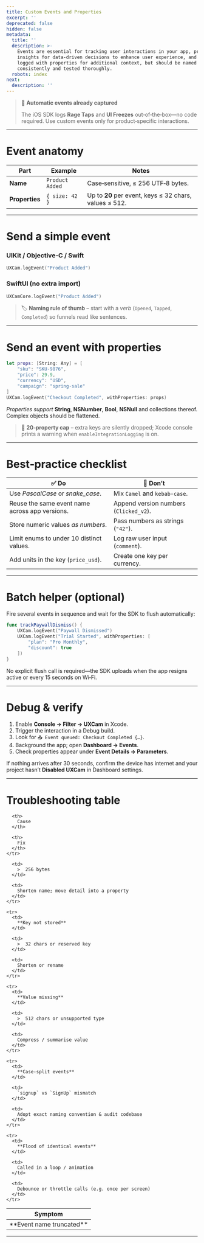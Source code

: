 ```yaml
---
title: Custom Events and Properties
excerpt: ''
deprecated: false
hidden: false
metadata:
  title: ''
  description: >-
    Events are essential for tracking user interactions in your app, providing
    insights for data-driven decisions to enhance user experience, and can be
    logged with properties for additional context, but should be named
    consistently and tested thoroughly.
  robots: index
next:
  description: ''
---
```

> 📘 **Automatic events already captured**
>
> The iOS SDK logs **Rage Taps** and **UI Freezes** out‑of‑the‑box—no code required. Use custom events only for product‑specific interactions.

***

# Event anatomy

| Part           | Example         | Notes                                                  |
| -------------- | --------------- | ------------------------------------------------------ |
| **Name**       | `Product Added` | Case‑sensitive, ≤ 256 UTF‑8 bytes.                     |
| **Properties** | `{ size: 42 }`  | Up to **20** per event, keys ≤ 32 chars, values ≤ 512. |

***

# Send a simple event

### UIKit / Objective‑C / Swift

```swift
UXCam.logEvent("Product Added")
```

### SwiftUI (no extra import)

```swift
UXCamCore.logEvent("Product Added")
```

> 🏷️ **Naming rule of thumb** – start with a *verb* (`Opened`, `Tapped`, `Completed`) so funnels read like sentences.

***

# Send an event with properties

```swift
let props: [String: Any] = [
    "sku": "SKU‑9876",
    "price": 29.9,
    "currency": "USD",
    "campaign": "spring‑sale"
]
UXCam.logEvent("Checkout Completed", withProperties: props)
```

*Properties support* **String**, **NSNumber**, **Bool**, **NSNull** and collections thereof. Complex objects should be flattened.

> 🚧 **20‑property cap** – extra keys are silently dropped; Xcode console prints a warning when `enableIntegrationLogging` is on.

***

# Best‑practice checklist

| ✅ Do                                           | 🚫 Don’t                               |
| ---------------------------------------------- | -------------------------------------- |
| Use *PascalCase* or *snake\_case*.             | Mix `Camel` and `kebab-case`.          |
| Reuse the same event name across app versions. | Append version numbers (`Clicked_v2`). |
| Store numeric values *as numbers*.             | Pass numbers as strings (`"42"`).      |
| Limit enums to under 10 distinct values.       | Log raw user input (`comment`).        |
| Add units in the key (`price_usd`).            | Create one key per currency.           |

***

# Batch helper (optional)

Fire several events in sequence and wait for the SDK to flush automatically:

```swift
func trackPaywallDismiss() {
    UXCam.logEvent("Paywall Dismissed")
    UXCam.logEvent("Trial Started", withProperties: [
        "plan": "Pro Monthly",
        "discount": true
    ])
}
```

No explicit flush call is required—the SDK uploads when the app resigns active or every 15 seconds on Wi‑Fi.

***

# Debug & verify

1. Enable **Console → Filter → UXCam** in Xcode.
2. Trigger the interaction in a Debug build.
3. Look for `📤 Event queued: Checkout Completed {…}`.
4. Background the app; open **Dashboard → Events**.
5. Check properties appear under **Event Details → Parameters**.

If nothing arrives after 30 seconds, confirm the device has internet and your project hasn’t **Disabled UXCam** in Dashboard settings.

***

# Troubleshooting table

<Table>
  <thead>
    <tr>
      <th>
        Symptom
      </th>

      <th>
        Cause
      </th>

      <th>
        Fix
      </th>
    </tr>
  </thead>

  <tbody>
    <tr>
      <td>
        **Event name truncated**
      </td>

      <td>
        >  256 bytes
      </td>

      <td>
        Shorten name; move detail into a property
      </td>
    </tr>

    <tr>
      <td>
        **Key not stored**
      </td>

      <td>
        >  32 chars or reserved key
      </td>

      <td>
        Shorten or rename
      </td>
    </tr>

    <tr>
      <td>
        **Value missing**
      </td>

      <td>
        >  512 chars or unsupported type
      </td>

      <td>
        Compress / summarise value
      </td>
    </tr>

    <tr>
      <td>
        **Case‑split events**
      </td>

      <td>
        `signup` vs `SignUp` mismatch
      </td>

      <td>
        Adopt exact naming convention & audit codebase
      </td>
    </tr>

    <tr>
      <td>
        **Flood of identical events**
      </td>

      <td>
        Called in a loop / animation
      </td>

      <td>
        Debounce or throttle calls (e.g. once per screen)
      </td>
    </tr>
  </tbody>
</Table>

***